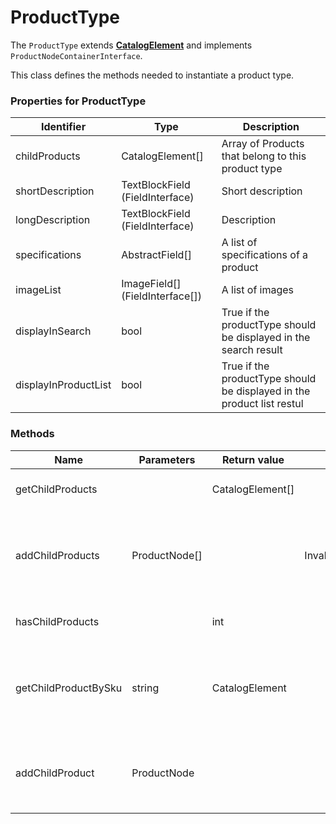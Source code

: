 # ProductType

The `ProductType` extends [**CatalogElement**](23560458.html) and implements `ProductNodeContainerInterface`.

This class defines the methods needed to instantiate a product type.

### Properties for ProductType

|Identifier|Type|Description|
|--- |--- |--- |
|childProducts|CatalogElement[]|Array of Products that belong to this product type|
|shortDescription|TextBlockField (FieldInterface)|Short description|
|longDescription|TextBlockField (FieldInterface)|Description|
|specifications|AbstractField[]|A list of specifications of a product|
|imageList|ImageField[] (FieldInterface[])|A list of images|
|displayInSearch|bool|True if the productType should be displayed in the search result|
|displayInProductList|bool|True if the productType should be displayed in the product list restul|

### Methods

|Name|Parameters|Return value|Throws|Description|
|--- |--- |--- |--- |--- |
|getChildProducts||CatalogElement[]||Returns all child products|
|addChildProducts|ProductNode[]||InvalidArgumentException|Adds the products passed as argument to the list of child products|
|hasChildProducts||int||Returns the number of children|
|getChildProductBySku|string|CatalogElement||Returns the child product that has the SKU passed as argument|
|addChildProduct|ProductNode|||Add a single product to the list of child products|
